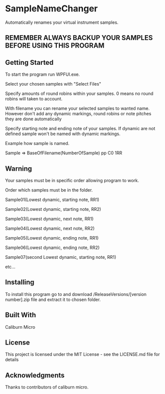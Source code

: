 
# SampleNameChanger
Automatically renames your virtual instrument samples.

## REMEMBER ALWAYS BACKUP YOUR SAMPLES BEFORE USING THIS PROGRAM
## Getting Started
To start the program run WPFUI.exe.

Select your chosen samples with "Select Files"

Specify amounts of round robins within your samples. 0 means no round robins will taken to account.

With filename you can rename your selected samples to wanted name. However don't add any dynamic markings, round robins or note pitches they are done automatically

Specify starting note and ending note of your samples. If dynamic are not defined sample won't be named with dynamic markings.

Example how sample is named.

Sample => BaseOfFilename(NumberOfSample) pp C0 1RR
## Warning
Your samples must be in specific order allowing program to work.

Order which samples must be in the folder.


Sample01(Lowest dynamic, starting note, RR1)

Sample02(Lowest dynamic, starting note, RR2)

Sample03(Lowest dynamic, next note, RR1)

Sample04(Lowest dynamic, next note, RR2)

Sample05(Lowest dynamic, ending note, RR1)

Sample06(Lowest dynamic, ending note, RR2)

Sample07(second Lowest dynamic, starting note, RR1)

etc...


## Installing

To install this program go to and download /ReleaseVersions/[version number].zip file and extract it to chosen folder.


## Built With
Caliburn Micro
## License
This project is licensed under the MIT License - see the LICENSE.md file for details

## Acknowledgments
Thanks to contributors of caliburn micro.
